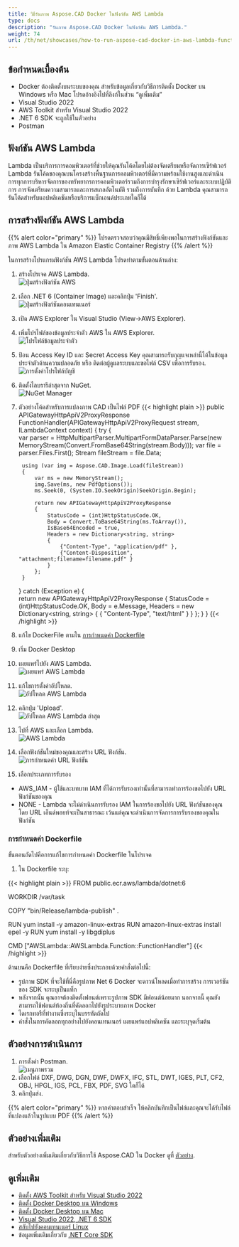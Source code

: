 ```yaml
---
title: วิธีรันภาพ Aspose.CAD Docker ในฟังก์ชัน AWS Lambda
type: docs
description: "รันภาพ Aspose.CAD Docker ในฟังก์ชัน AWS Lambda."
weight: 74
url: /th/net/showcases/how-to-run-aspose-cad-docker-in-aws-lambda-function/
---
```


## ข้อกำหนดเบื้องต้น
- Docker ต้องติดตั้งบนระบบของคุณ สำหรับข้อมูลเกี่ยวกับวิธีการติดตั้ง Docker บน Windows หรือ Mac โปรดอ้างอิงไปที่ลิงก์ในส่วน “ดูเพิ่มเติม” 
- Visual Studio 2022
- AWS Toolkit สำหรับ Visual Studio 2022
- .NET 6 SDK จะถูกใช้ในตัวอย่าง
- Postman

## ฟังก์ชัน AWS Lambda

Lambda เป็นบริการการคอมพิวเตอร์ที่ช่วยให้คุณรันโค้ดโดยไม่ต้องจัดเตรียมหรือจัดการเซิร์ฟเวอร์ Lambda รันโค้ดของคุณบนโครงสร้างพื้นฐานการคอมพิวเตอร์ที่มีความพร้อมใช้งานสูงและดำเนินการทุกการบริหารจัดการของทรัพยากรการคอมพิวเตอร์รวมถึงการบำรุงรักษาเซิร์ฟเวอร์และระบบปฏิบัติการ การจัดเตรียมความสามารถและการสเกลอัตโนมัติ รวมถึงการบันทึก ด้วย Lambda คุณสามารถรันโค้ดสำหรับแอปพลิเคชันหรือบริการแบ็กเอนด์ประเภทใดก็ได้

## การสร้างฟังก์ชัน AWS Lambda

{{% alert color="primary" %}} 
โปรดตรวจสอบว่าคุณมีสิทธิ์เพียงพอในการสร้างฟังก์ชันและภาพ AWS Lambda ใน Amazon Elastic Container Registry
{{% /alert %}}

ในการสร้างโปรแกรมฟังก์ชัน AWS Lambda โปรดทำตามขั้นตอนด้านล่าง:
1. สร้างโปรเจค AWS Lambda.<br>
![ปุ่มสร้างฟังก์ชัน AWS](/cad/_assets/showcases/aws/create-project.png)<br>
1. เลือก .NET 6 (Container Image) และคลิกปุ่ม 'Finish'.<br>
![ปุ่มสร้างฟังก์ชันคอนเทนเนอร์](/cad/_assets/showcases/aws/create-container.png)<br>
1. เปิด AWS Explorer ใน Visual Studio (View->AWS Explorer).
1. เพิ่มโปรไฟล์ของข้อมูลประจำตัว AWS ใน AWS Explorer.<br>
![โปรไฟล์ข้อมูลประจำตัว](/cad/_assets/showcases/aws/add-aws-credentials-profile.png)<br>
1. ป้อน Access Key ID และ Secret Access Key คุณสามารถรับกุญแจเหล่านี้ได้ในข้อมูลประจำตัวด้านความปลอดภัย หรือ ติดต่อผู้ดูแลระบบและขอไฟล์ CSV เพื่อการรับรอง.<br>
![การตั้งค่าโปรไฟล์บัญชี](/cad/_assets/showcases/aws/account-profile.png)<br>
1. ติดตั้งไลบรารีล่าสุดจาก NuGet.<br>
![NuGet Manager](/cad/_assets/showcases/aws/nuget-manager.png)<br>
1. ตัวอย่างโค้ดสำหรับการแปลงภาพ CAD เป็นไฟล์ PDF
{{< highlight plain >}}
public APIGatewayHttpApiV2ProxyResponse FunctionHandler(APIGatewayHttpApiV2ProxyRequest stream, ILambdaContext context)
{
    try
    {            
        var parser = HttpMultipartParser.MultipartFormDataParser.Parse(new MemoryStream(Convert.FromBase64String(stream.Body)));
        var file = parser.Files.First();
        Stream fileStream = file.Data;

        using (var img = Aspose.CAD.Image.Load(fileStream))
        {
            var ms = new MemoryStream();
            img.Save(ms, new PdfOptions());
            ms.Seek(0, (System.IO.SeekOrigin)SeekOrigin.Begin);
          
            return new APIGatewayHttpApiV2ProxyResponse
            {
                StatusCode = (int)HttpStatusCode.OK,
                Body = Convert.ToBase64String(ms.ToArray()),
                IsBase64Encoded = true,
                Headers = new Dictionary<string, string>
                {
                    {"Content-Type", "application/pdf" },
                    {"Content-Disposition", "attachment;filename=filename.pdf" }
                }
            };
        }
    }
    catch (Exception e)
    {           
        return new APIGatewayHttpApiV2ProxyResponse
        {
            StatusCode = (int)HttpStatusCode.OK,
            Body = e.Message,
            Headers = new Dictionary<string, string>
            {
                {
                    "Content-Type", "text/html"
                }
            }
        };
    }
}
{{< /highlight >}}
1. แก้ไข DockerFile ตามใน <a href="#configuring-a-dockerfile">การกำหนดค่า Dockerfile</a> 
1. เริ่ม Docker Desktop
1. เผยแพร่ไปยัง AWS Lambda.<br>
![เผยแพร่ AWS Lambda](/cad/_assets/showcases/aws/publish-aws.png)<br>
1. แก้ไขการตั้งค่าอัปโหลด.<br>
![อัปโหลด AWS Lambda](/cad/_assets/showcases/aws/upload-aws-lambda.png)<br>
1. คลิกปุ่ม 'Upload'.<br>
![อัปโหลด AWS Lambda ล่าสุด](/cad/_assets/showcases/aws/upload-aws-lambda-finish.png)<br>
1. ไปที่ AWS และเลือก Lambda.<br>
![AWS Lambda](/cad/_assets/showcases/aws/select-aws-lambda.png)<br>
1. เลือกฟังก์ชันใหม่ของคุณและสร้าง URL ฟังก์ชัน.<br>
![การกำหนดค่า URL ฟังก์ชัน](/cad/_assets/showcases/aws/create-function-url.png)<br>
1. เลือกประเภทการรับรอง
- AWS_IAM - ผู้ใช้และบทบาท IAM ที่ได้การรับรองเท่านั้นที่สามารถทำการร้องขอไปยัง URL ฟังก์ชันของคุณ
- NONE - Lambda จะไม่ดำเนินการรับรอง IAM ในการร้องขอไปยัง URL ฟังก์ชันของคุณ โดย URL เอ็นด์พอยท์จะเป็นสาธารณะ เว้นแต่คุณจะดำเนินการจัดการการรับรองของคุณในฟังก์ชัน

### การกำหนดค่า Dockerfile

 ขั้นตอนถัดไปคือการแก้ไขการกำหนดค่า Dockerfile ในโปรเจค

1. ใน Dockerfile ระบุ:

{{< highlight plain >}}
FROM public.ecr.aws/lambda/dotnet:6

WORKDIR /var/task

COPY "bin/Release/lambda-publish"  .

RUN yum install -y amazon-linux-extras 
RUN amazon-linux-extras install epel -y
RUN yum install -y libgdiplus  

CMD ["AWSLambda::AWSLambda.Function::FunctionHandler"]
{{< /highlight >}}

 ด้านบนคือ Dockerfile ที่เรียบง่ายซึ่งประกอบด้วยคำสั่งต่อไปนี้:

- รูปภาพ SDK ที่จะใช้ที่นี่คือรูปภาพ Net 6 Docker จะดาวน์โหลดเมื่อทำการสร้าง การเวอร์ชันของ SDK จะระบุเป็นแท็ก
- หลังจากนั้น คุณอาจต้องติดตั้งฟอนต์เพราะรูปภาพ SDK มีฟอนต์น้อยมาก นอกจากนี้ คุณยังสามารถใช้ฟอนต์ท้องถิ่นที่คัดลอกไปยังรูประบายภาพ Docker
- ไดเรกทอรีที่ทำงานซึ่งระบุในบรรทัดถัดไป
- คำสั่งในการคัดลอกทุกอย่างไปยังคอนเทนเนอร์ เผยแพร่แอปพลิเคชัน และระบุจุดเริ่มต้น

## ตัวอย่างการดำเนินการ

1. การตั้งค่า Postman.<br>
![เมนูภาพรวม](/cad/_assets/showcases/aws/postman-settings.png)<br>
1. เลือกไฟล์ DXF, DWG, DGN, DWF, DWFX, IFC, STL, DWT, IGES, PLT, CF2, OBJ, HPGL, IGS, PCL, FBX, PDF, SVG ใดก็ได้
1. คลิกปุ่มส่ง.

{{% alert color="primary" %}} 
หากคำตอบสำเร็จ ให้คลิกบันทึกเป็นไฟล์และคุณจะได้รับไฟล์ที่แปลงแล้วในรูปแบบ PDF
{{% /alert %}}

## ตัวอย่างเพิ่มเติม

สำหรับตัวอย่างเพิ่มเติมเกี่ยวกับวิธีการใช้ Aspose.CAD ใน Docker ดูที่ [ตัวอย่าง](https://github.com/aspose-cad/Aspose.CAD-Documentation).

## ดูเพิ่มเติม

- [ติดตั้ง AWS Toolkit สำหรับ Visual Studio 2022](https://marketplace.visualstudio.com/items?itemName=AmazonWebServices.AWSToolkitforVisualStudio2022)
- [ติดตั้ง Docker Desktop บน Windows](https://docs.docker.com/docker-for-windows/install/)
- [ติดตั้ง Docker Desktop บน Mac](https://docs.docker.com/docker-for-mac/install/)
- [Visual Studio 2022, .NET 6 SDK](https://docs.microsoft.com/en-us/dotnet/core/install/windows?tabs=net60#dependencies)
- [สลับไปยังคอนเทนเนอร์ Linux](https://docs.docker.com/docker-for-windows/#switch-between-windows-and-linux-containers) 
- ข้อมูลเพิ่มเติมเกี่ยวกับ [.NET Core SDK](https://hub.docker.com/_/microsoft-dotnet-sdk)
